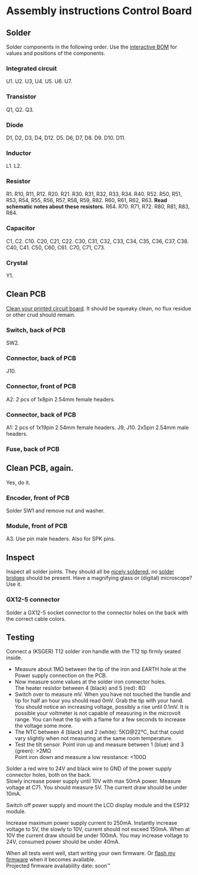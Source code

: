 # Assembly instructions Control Board

## Solder

Solder components in the following order.
Use the [interactive BOM](bom/ibom.html) for values and positions of the components.

### Integrated circuit

U1.
U2.
U3, U4.
U5.
U6.
U7.

### Transistor

Q1, Q2.
Q3.

### Diode

D1, D2, D3, D4, D12.
D5.
D6, D7, D8.
D9.
D10.
D11.

### Inductor

L1.
L2.

### Resistor

R1.
R10, R11, R12.
R20.
R21.
R30.
R31, R32, R33, R34.
R40.
R52.
R50, R51, R53, R54, R55, R56, R57, R58, R59, R82.
R60, R61, R62, R63. **Read schematic notes about these resistors.**
R64.
R70.
R71, R72.
R80, R81, R83, R84.

### Capacitor

C1, C2.
C10.
C20, C21, C22.
C30, C31, C32, C33, C34, C35, C36, C37, C38.
C40, C41.
C50, C60, C61.
C70, C71, C73.

### Crystal

Y1.

## Clean PCB

[Clean your printed circuit board](http://letmegooglethat.com/?q=how+to+clean+flux+after+soldering). It should be squeaky clean, no flux residue or other crud should remain.

### Switch, back of PCB

SW2.

### Connector, back of PCB

J10.

### Connector, front of PCB

A2: 2 pcs of 1x8pin 2.54mm female headers.

### Connector, back of PCB

A1: 2 pcs of 1x19pin 2.54mm female headers.
J9, J10. 2x5pin 2.54mm male headers.

### Fuse, back of PCB

## Clean PCB, again.

Yes, do it.

### Encoder, front of PCB

Solder SW1 and remove nut and washer.

### Module, front of PCB

A3. Use pin male headers. Also for SPK pins.

## Inspect

Inspect all solder joints. They should all be [nicely soldered](https://www.google.com/search?q=proper+solder+joint), no [solder bridges](https://www.google.com/search?q=picture+of+a+solder+bridge) should be present. Have a magnifying glass or (digital) microscope? Use it.

### GX12-5 connector

Solder a GX12-5 socket connector to the connector holes on the back with the correct cable colors.

## Testing

Connect a (KSGER) T12 solder iron handle with the T12 tip firmly seated inside.

- Measure about 1MΩ between the tip of the iron and EARTH hole at the Power supply connection on the PCB.
- Now measure some values at the solder iron connector holes.\
The heater resistor between 4 (black) and 5 (red): 8Ω
- Switch over to measure mV. When you have not touched the handle and tip for half an hour you should read 0mV. Grab the tip with your hand. You should notice an increasing voltage, possibly a rise until 0.1mV. It is possible your voltmeter is not capable of measuring in the microvolt range. You can heat the tip with a flame for a few seconds to increase the voltage some more.
- The NTC between 4 (black) and 2 (white): 5KΩ@22°C, but that could vary slightly when not measuring at the same room temperature.
- Test the tilt sensor. Point iron up and measure between 1 (blue) and 3 (green): >2MΩ\
Point iron down and measure a low resistance: <100Ω

Solder a red wire to 24V and black wire to GND of the power supply connector holes, both on the back.\
Slowly increase power supply until 10V with max 50mA power. Measure voltage at C71. You should measure 5V. The current draw should be under 10mA.

Switch off power supply and mount the LCD display module and the ESP32 module.

Increase maximum power supply current to 250mA. Instantly increase voltage to 5V, the slowly to 10V, current should not exceed 150mA. When at 10V the current draw should be under 100mA.
You may increase voltage to 24V, consumed power should be under 40mA.

When all tests went well, start writing your own firmware. Or [flash my firmware](https://github.com/atoomnetmarc/IoT12-firmware) when it becomes available.\
Projected firmware availability date: soon™
